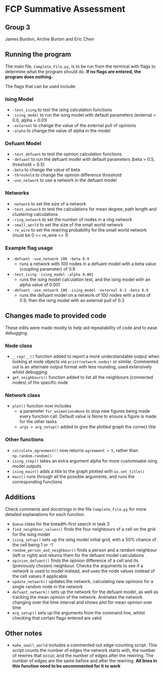# FCP Summative Assessment

## Group 3

James Burdon, Archie Burton and Eric Chen

## Running the program

The main file, `Complete_File.py`, is to be run from the terminal with flags to determine what the program should do. **If no flags are entered, the program does nothing.**

The flags that can be used include:

### Ising Model

- `-test_ising` to test the ising calculation functions
- `-ising_model` to run the ising model with default parameters (external = 0.0, alpha = 0.01)
- `-external` to change the value of the external pull of opinions
- `-alpha` to change the value of alpha in the model

### Defuant Model

- `-test_defuant` to test the opinion calculation functions
- `-defuant` to run the defuant model with default parameters (beta = 0.5, threshold = 0.5)
- `-beta` to change the value of beta
- `-threshold` to change the opinion difference threshold
- `-use_network` to use a network in the defuant model

### Networks

- `-network` to set the size of a network
- `-test_network` to test the calculations for mean degree, path length and clustering calculations
- `-ring_network` to set the number of nodes in a ring network
- `-small_world` to set the size of the small world network
- `-re_wire` to set the rewiring probability for the small world network (must be 0 <= re_wire <= 1)

### Example flag usage

- `-defuant -use_network 100 -beta 0.9`
  - runs a network with 100 nodes in a defuant model with a beta value (coupling parameter) of 0.9
- `-test_ising -ising_model -alpha 0.001`
  - runs the ising model calculation test, and the ising model with an alpha value of 0.001
- `-defuant -use_network 100 -ising_model -external 0.3 -beta 0.9`
  - runs the defuant model on a network of 100 nodes with a beta of 0.9, then the ising model with an external pull of 0.3

## Changes made to provided code

These edits were made mostly to help aid repeatability of code and to ease debugging.

### Node class

- `__repr__()` function added to report a more understandable output when looking at node objects via `print(network.nodes)` or similar. Commented out is an alternate output format with less rounding, used extensively whilst debugging
- `get_neighbours()` function added to list all the neighbours (connected nodes) of the specific node

### Network class

- `plot()` function now includes
  - a parameter `for_animation=None` to stop new figures being made every function call. Default value is None to ensure a figure is made for the other tasks
  - `args = arg_setup()` added to give the plotted graph the correct title

### Other functions

- `calculate_agreement()` now returns `agreement + h`, rather than `np.random.random()`
- `ising_step()` takes an extra argument alpha for more customisabe ising model outputs
- `ising_main()` adds a title to the graph plotted with `ax.set_title()`
- `main()` runs through all the possible arguments, and runs the corresponding functions

## Additions

Check comments and docstrings in the file `Complete_File.py` for more detailed explanations for each function.

- `Queue` class for the breadth-first search in task 3
- `find_neighbour_values()` finds the four neighbours of a cell on the grid for the ising model
- `ising_setup()` sets up the ising model initial grid, with a 50% chance of the cell being 1 or -1
- `random_person_and_neighbour()` finds a person and a random neighbour (left or right) and returns them for the defuant model calculations
- `opinion_defuant()` finds the opinion difference of a cell and its (previously chosen) neighbour. Checks the arguments to see if a network is used to model instead, and uses the node values instead of the cell values if applicable
- `update_network()` updates the network, calculating new opinions for a single random node in the network
- `defuant_network()` sets up the network for the defuant model, as well as tracking the mean opinion of the network. Animates the network changing over the time interval and shows plot for mean opinion over time
- `arg_setup()` sets up the arguments from the command line, whilst checking that certain flags entered are valid

## Other notes

- `make_small_world` includes a commented out edge-counting script. This script counts the number of edges the network starts with, the number of rewires that occur, and the number of edges after the rewiring. The number of edges are the same before and after the rewiring. **All lines in this function need to be uncommented for it to work**
